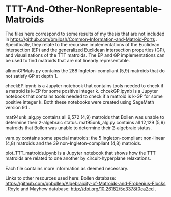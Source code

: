 # TTT-And-Other-NonRepresentable-Matroids

The files here correspond to some results of my thesis that are not included in https://github.com/bmilosh/Common-Information-and-Matroid-Ports .
Specifically, they relate to the recursive implementations of the Euclidean intersection (EP) and the generalized Euclidean intersection properties (GP), and visualizations of the TTT matroids.
The EP and GP implementations can be used to find matroids that are not linearly representable.

allnonGPMats.py contains the 288 Ingleton-compliant (5,9) matroids that do not satisfy GP at depth 1.

chcekEP.ipynb is a Jupyter notebook that contains tools needed to check if a matroid is k-EP for some positive integer k.
chcekGP.ipynb is a Jupyter notebook that contains tools needed to check if a matroid is k-GP for some positive integer k.
Both these notebooks were created using SageMath version 9.1 .

mat94unk_alg.py contains all 9,572 (4,9) matroids that Bollen was unable to determine their 2-algebraic status.
mat95unk_alg.py contains all 12,129 (5,9) matroids that Bollen was unable to determine their 2-algebraic status.

vam.py contains some special matroids: the 5 Ingleton-compliant non-linear (4,8) matroids and the 39 non-Ingleton-compliant (4,8) matroids.

plot_TTT_matroids.ipynb is a Jupyter notebook that shows how the TTT matroids are related to one another by circuit-hyperplane relaxations.

Each file contains more information as deemed necessary.

Links to other resources used here:
Bollen database: https://github.com/gpbollen/Algebraicity-of-Matroids-and-Frobenius-Flocks . 
Royle and Mayhew database: http://doi.org/10.26182/5e3378f0ca2cd .
